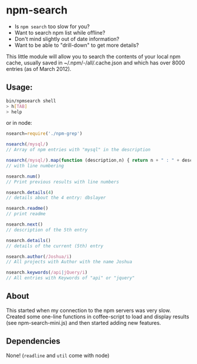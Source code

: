 # npm-search

 * Is `npm search` too slow for you? 
 * Want to search npm list while offline?
 * Don't mind slightly out of date information?
 * Want to be able to "drill-down" to get more details?

This little module will allow you to search the contents of your
local npm cache, usually saved in ~/.npm/-/all/.cache.json 
and which has over 8000 entries (as of March 2012).

## Usage:

```sh
bin/npmsearch shell
> h[TAB]
> help
```

or in node:

```javascript
nsearch=require('./npm-grep')

nsearch(/mysql/)
// Array of npm entries with "mysql" in the description

nsearch(/mysql/).map(function (description,n) { return n + " : " + description })
// with line numbering

nsearch.num()
// Print previous results with line numbers

nsearch.details(4)
// details about the 4 entry: dbslayer

nsearch.readme()
// print readme

nsearch.next()
// description of the 5th entry

nsearch.details()
// details of the current (5th) entry

nsearch.author(/Joshua/i)
// All projects with Author with the name Joshua

nsearch.keywords(/api|jQuery/i)
// All entries with Keywords of "api" or "jquery"


```

## About

This started when my connection to the npm servers was very slow.
Created some one-line functions in coffee-script to load and display results
(see npm-search-mini.js) and then started adding new features.

## Dependencies 

None! (`readline` and `util` come with node)

